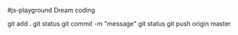 #js-playground 
Dream coding

git add .
git status
git commit -m "message"
git status
git push origin master
